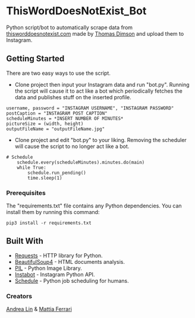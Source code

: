 # ThisWordDoesNotExist_Bot
Python script/bot to automatically scrape data from [thisworddoesnotexist.com](https://www.thisworddoesnotexist.com/) made by [Thomas Dimson](https://github.com/turtlesoupy) and upload them to Instagram.
## Getting Started
There are two easy ways to use the script.
 - Clone project then input your Instagram data and run "bot.py". Running the script will cause it to act like a bot which periodically fetches the data and publishes stuff on the inserted profile.
```
username, password = "INSTAGRAM USERNAME", "INSTAGRAM PASSWORD"
postCaption = "INSTAGRAM POST CAPTION"
scheduleMinutes = *INSERT NUMBER OF MINUTES*
pictureSize = (width, height)
outputFileName = "outputFileName.jpg"
```
 - Clone project and edit "bot.py" to your liking. Removing the scheduler will cause the script to no longer act like a bot.
```
# Schedule
    schedule.every(scheduleMinutes).minutes.do(main)
    while True:
        schedule.run_pending()
        time.sleep(1)
```
### Prerequisites
The "requirements.txt" file contains any Python dependencies. You can install them by running this command:
```
pip3 install -r requirements.txt
```
## Built With
- [Requests](https://requests.readthedocs.io/en/master/) - HTTP library for Python.
- [BeautifulSoup4](https://www.crummy.com/software/BeautifulSoup/bs4/doc/) - HTML documents analysis.
- [PIL](https://pillow.readthedocs.io/en/stable/) - Python Image Library.
- [Instabot](https://github.com/instagrambot/instabot) - Instagram Python API.
- [Schedule](https://schedule.readthedocs.io/en/stable/) - Python job scheduling for humans.
### Creators
[Andrea Lin](https://github.com/nilaerdna/) & [Mattia Ferrari](https://github.com/IlSassone)
